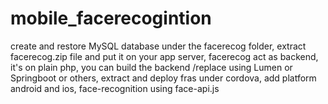 # mobile_facerecogintion
create and restore MySQL database under the facerecog folder,
extract facerecog.zip file and put it on your app server,
facerecog act as backend, it's on plain php,
you can build the backend /replace using Lumen or Springboot or others,
extract and deploy fras under cordova,
add platform android and ios,
face-recognition using face-api.js
